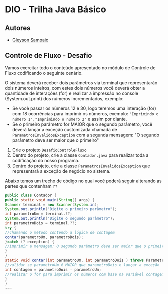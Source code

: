# DIO - Trilha Java Básico

**[](www.dio.me)**

## Autores

- [Gleyson Sampaio](https://github.com/glysns)

## Controle de Fluxo - Desafio

Vamos exercitar todo o conteúdo apresentado no módulo de Controle de Fluxo codificando o seguinte cenário.

O sistema deverá receber dois parâmetros via terminal que representarão dois números inteiros, com estes dois números você deverá obter a quantidade de interações (for) e realizar a impressão no console (System.out.print) dos números incrementados, exemplo:

- Se você passar os números 12 e 30, logo teremos uma interação (for) com 18 ocorrências para imprimir os números, exemplo: `"Imprimindo o número 1"`, `"Imprimindo o número 2"` e assim por diante.
- Se o primeiro parâmetro for MAIOR que o segundo parâmetro, você deverá lançar a exceção customizada chamada de `ParametrosInvalidosException` com a segunda mensagem: "O segundo parâmetro deve ser maior que o primeiro"

1. Crie o projeto `DesafioControleFluxo`
2. Dentro do projeto, crie a classe `Contador.java` para realizar toda a codificação do nosso programa.
3. Dentro do projeto, crie a classe `ParametrosInvalidosException` que representará a exceção de negócio no sistema. 

Abaixo temos um trecho de código no qual você poderá seguir alterando as partes que contenham `??`

~~~~java
public class Contador {
public static void main(String[] args) {
Scanner terminal = new Scanner(System.in);
System.out.println("Digite o primeiro parâmetro");
int parametroUm = terminal.??;
System.out.println("Digite o segundo parâmetro");
int parametroDois = terminal.??;
try {
//chamando o método contendo a lógica de contagem
contar(parametroUm, parametroDois);
}catch (? exception) {
//imprimir a mensagem: O segundo parâmetro deve ser maior que o primeiro
}
}
static void contar(int parametroUm, int parametroDois ) throws ParametrosInvalidosException {
//validar se parametroUm é MAIOR que parametroDois e lançar a exceção
int contagem = parametroDois - parametroUm;
//realizar o for para imprimir os números com base na variável contagem
}
}
~~~

